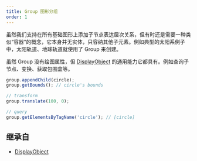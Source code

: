 ```yaml
---
title: Group 图形分组
order: 1
---
```


虽然我们支持在所有基础图形上添加子节点表达层次关系，但有时还是需要一种类似“容器”的概念，它本身并无实体，只容纳其他子元素。例如典型的太阳系例子中，太阳轨道、地球轨道就使用了 Group 来创建。

虽然 Group 没有绘图属性，但 [DisplayObject](/zh/api/basic/display-object) 的通用能力它都具有。例如查询子节点、变换、获取包围盒等。

```js
group.appendChild(circle);
group.getBounds(); // circle's bounds

// transform
group.translate(100, 0);

// query
group.getElementsByTagName('circle'); // [circle]
```

## 继承自

-   [DisplayObject](/zh/api/basic/display-object)
